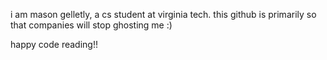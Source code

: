 i am mason gelletly, a cs student at virginia tech.
this github is primarily so that companies will stop ghosting me :)

happy code reading!!
